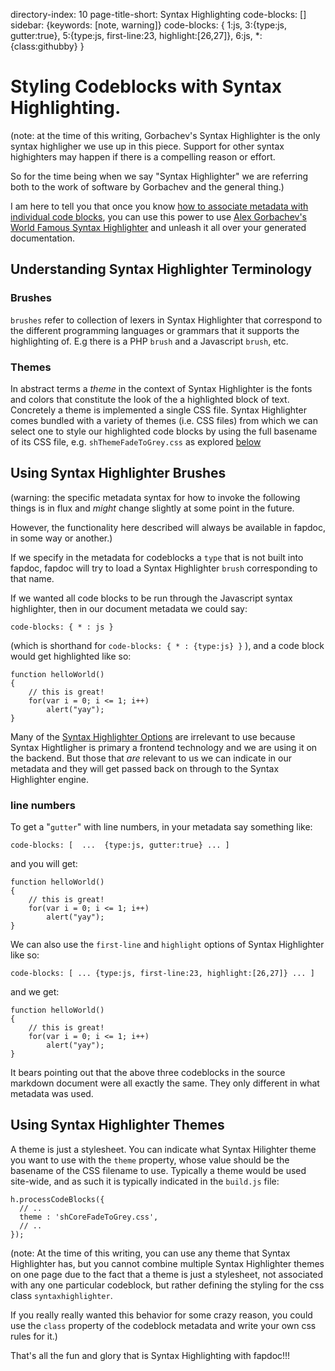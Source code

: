 directory-index: 10
page-title-short: Syntax Highlighting
code-blocks: []
sidebar: {keywords: [note, warning]}
code-blocks:  { 1:js, 3:{type:js, gutter:true}, 5:{type:js, first-line:23, highlight:[26,27]}, 6:js, *:{class:githubby} }



# Styling Codeblocks with Syntax Highlighting.

(note: at the time of this writing, Gorbachev's Syntax Highlighter is the
only syntax highligher we use up in this piece.  Support for other syntax
highighters may happen if there is a compelling reason or effort.

So for the time being when we say "Syntax Highlighter" we are referring both to
the work of software by Gorbachev and the general thing.)


I am here to tell you that once you
know [how to associate metadata with individual code blocks][cb], you
can use this power to
use [Alex Gorbachev's World Famous Syntax Highlighter][agsh] and unleash
it all over your generated documentation.


## Understanding Syntax Highlighter Terminology

### Brushes

`brushes` refer to collection of lexers in Syntax Highlighter that correspond
to the different programming languages or grammars that it supports the
highlighting of.  E.g there is a PHP `brush` and a Javascript `brush`, etc.


### Themes

In abstract terms a _theme_ in the context of Syntax Highlighter is the fonts
and colors that constitute the look of the a highlighted block of text.
Concretely a theme is implemented a single CSS file.  Syntax Highlighter
comes bundled with a variety of themes (i.e. CSS files) from which we can
select one to style our highlighted code blocks by using the full basename of its CSS file, e.g. `shThemeFadeToGrey.css` as explored [below][t]


## Using Syntax Highlighter Brushes

(warning: the specific metadata syntax for how to invoke the following
things is in flux and *might* change slightly at some point in the future.

However, the functionality here described will always be available in fapdoc,
in some way or another.)

If we specify in the metadata for codeblocks a `type` that is not built into
fapdoc, fapdoc will try to load a Syntax Highlighter `brush` corresponding to
that name.

If we wanted all code blocks to be run through the Javascript syntax
highlighter, then in our document metadata we could say:

    code-blocks: { * : js }

(which is shorthand for `code-blocks: { * : {type:js} }` ), and a code block
would get highlighted like so:

    function helloWorld()
    {
        // this is great!
        for(var i = 0; i <= 1; i++)
            alert("yay");
    }

Many of the [Syntax Highlighter Options][agc] are irrelevant to use because
Syntax Hightligher is primary a frontend technology and we are using it
on the backend.  But those that _are_ relevant to us we can indicate
in our metadata and they will get passed back on through to the Syntax
Highlighter engine.

### line numbers

To get a "`gutter`" with line numbers, in your metadata say something like:

    code-blocks: [  ...  {type:js, gutter:true} ... ]

and you will get:

    function helloWorld()
    {
        // this is great!
        for(var i = 0; i <= 1; i++)
            alert("yay");
    }

We can also use the `first-line` and `highlight` options of Syntax Highlighter
like so:

    code-blocks: [ ... {type:js, first-line:23, highlight:[26,27]} ... ]

and we get:

    function helloWorld()
    {
        // this is great!
        for(var i = 0; i <= 1; i++)
            alert("yay");
    }

It bears pointing out that the above three codeblocks in the source markdown
document were all exactly the same.  They only different in what metadata was
used.


<h2><a name='themes' class='anchor'>Using Syntax Highlighter Themes</a></h2>

A theme is just a stylesheet.  You can indicate what Syntax Hilighter theme
you want to use with the `theme` property, whose value should be the basename
of the CSS filename to use.  Typically a theme would be used site-wide,
and as such it is typically indicated in the `build.js` file:

    h.processCodeBlocks({
      // ..
      theme : 'shCoreFadeToGrey.css',
      // ..
    });

(note: At the time of this writing, you can use any theme
that Syntax Highlighter has, but you cannot combine multiple Syntax Highlighter
themes on one page due to the fact that a theme is just a stylesheet, not
associated with any one particular codeblock, but rather defining
the styling for the css class `syntaxhighlighter`.

If you really really wanted this behavior for some crazy reason, you
could use the `class` property of the codeblock metadata and write
your own css rules for it.)

That's all the fun and glory that is Syntax Highlighting with fapdoc!!!


[agsh]:http://alexgorbatchev.com/SyntaxHighlighter/
[agc]:http://alexgorbatchev.com/SyntaxHighlighter/manual/configuration/
[cb]:code-blocks.html
[t]:#themes
